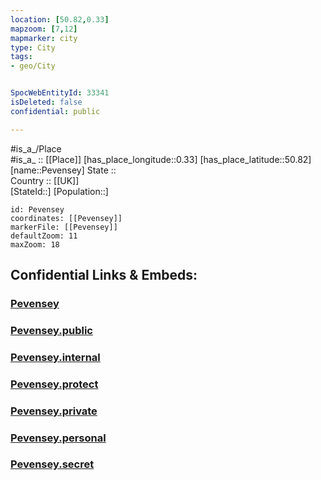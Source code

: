 ```yaml
---
location: [50.82,0.33] 
mapzoom: [7,12] 
mapmarker: city 
type: City
tags:
- geo/City


SpocWebEntityId: 33341
isDeleted: false
confidential: public

---
```

#is_a_/Place  
#is_a_ :: [[Place]] 
[has_place_longitude::0.33] 
[has_place_latitude::50.82] 
[name::Pevensey] 
State ::  
Country :: [[UK]]  
[StateId::] 
[Population::] 



```leaflet
id: Pevensey
coordinates: [[Pevensey]] 
markerFile: [[Pevensey]] 
defaultZoom: 11 
maxZoom: 18
```


## Confidential Links & Embeds: 

### [Pevensey](/_Standards/Earth/Continent/Europe/Europe~North/UK/England/Regions~England/South_East_England/Sussex~East/cities~EastSussex/Wealden/cities~Wealden/Pevensey.md) 

### [Pevensey.public](/_public/Earth/Continent/Europe/Europe~North/UK/England/Regions~England/South_East_England/Sussex~East/cities~EastSussex/Wealden/cities~Wealden/Pevensey.public.md) 

### [Pevensey.internal](/_internal/Earth/Continent/Europe/Europe~North/UK/England/Regions~England/South_East_England/Sussex~East/cities~EastSussex/Wealden/cities~Wealden/Pevensey.internal.md) 

### [Pevensey.protect](/_protect/Earth/Continent/Europe/Europe~North/UK/England/Regions~England/South_East_England/Sussex~East/cities~EastSussex/Wealden/cities~Wealden/Pevensey.protect.md) 

### [Pevensey.private](/_private/Earth/Continent/Europe/Europe~North/UK/England/Regions~England/South_East_England/Sussex~East/cities~EastSussex/Wealden/cities~Wealden/Pevensey.private.md) 

### [Pevensey.personal](/_personal/Earth/Continent/Europe/Europe~North/UK/England/Regions~England/South_East_England/Sussex~East/cities~EastSussex/Wealden/cities~Wealden/Pevensey.personal.md) 

### [Pevensey.secret](/_secret/Earth/Continent/Europe/Europe~North/UK/England/Regions~England/South_East_England/Sussex~East/cities~EastSussex/Wealden/cities~Wealden/Pevensey.secret.md)

